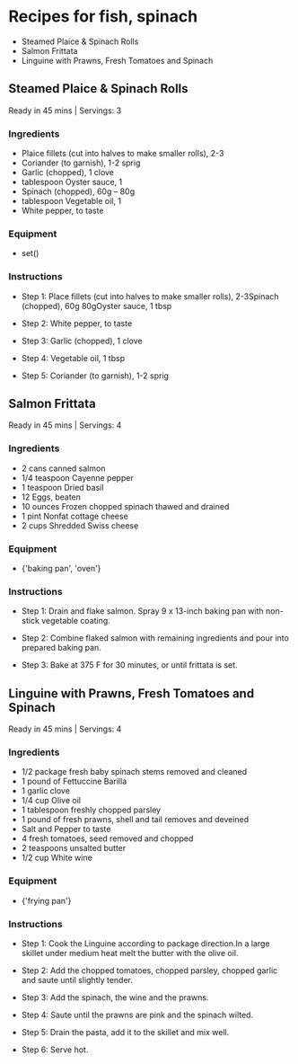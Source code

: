
Recipes for fish, spinach
=========================
  
  - Steamed Plaice & Spinach Rolls  
  - Salmon Frittata  
  - Linguine with Prawns, Fresh Tomatoes and Spinach
## Steamed Plaice & Spinach Rolls
  
Ready in 45 mins | Servings: 3
### Ingredients
  
  - Plaice fillets (cut into halves to make smaller rolls), 2-3  
  - Coriander (to garnish), 1-2 sprig  
  - Garlic (chopped), 1 clove  
  - tablespoon Oyster sauce, 1  
  - Spinach (chopped), 60g – 80g  
  - tablespoon Vegetable oil, 1  
  - White pepper, to taste
### Equipment
  
  - set()
### Instructions
  
  - Step 1: Place fillets (cut into halves to make smaller rolls), 2-3Spinach (chopped), 60g  80gOyster sauce, 1 tbsp
  
  - Step 2: White pepper, to taste
  
  - Step 3: Garlic (chopped), 1 clove
  
  - Step 4: Vegetable oil, 1 tbsp
  
  - Step 5: Coriander (to garnish), 1-2 sprig

## Salmon Frittata
  
Ready in 45 mins | Servings: 4
### Ingredients
  
  - 2 cans canned salmon  
  - 1/4 teaspoon Cayenne pepper  
  - 1 teaspoon Dried basil  
  - 12 Eggs, beaten  
  - 10 ounces Frozen chopped spinach thawed and drained  
  - 1 pint Nonfat cottage cheese  
  - 2 cups Shredded Swiss cheese
### Equipment
  
  - {'baking pan', 'oven'}
### Instructions
  
  - Step 1: Drain and flake salmon. Spray 9 x 13-inch baking pan with non-stick vegetable coating.
  
  - Step 2: Combine flaked salmon with remaining ingredients and pour into prepared baking pan.
  
  - Step 3: Bake at 375 F for 30 minutes, or until frittata is set.

## Linguine with Prawns, Fresh Tomatoes and Spinach
  
Ready in 45 mins | Servings: 4
### Ingredients
  
  - 1/2 package fresh baby spinach stems removed and cleaned  
  - 1 pound of Fettuccine Barilla  
  - 1 garlic clove  
  - 1/4 cup Olive oil  
  - 1 tablespoon freshly chopped parsley  
  - 1 pound of fresh prawns, shell and tail removes and deveined  
  - Salt and Pepper to taste  
  - 4 fresh tomatoes, seed removed and chopped  
  - 2 teaspoons unsalted butter  
  - 1/2 cup White wine
### Equipment
  
  - {'frying pan'}
### Instructions
  
  - Step 1: Cook the Linguine according to package direction.In a large skillet under medium heat melt the butter with the olive oil.
  
  - Step 2: Add the chopped tomatoes, chopped parsley, chopped garlic and saute until slightly tender.
  
  - Step 3: Add the spinach, the wine and the prawns.
  
  - Step 4: Saute until the prawns are pink and the spinach wilted.
  
  - Step 5: Drain the pasta, add it to the skillet and mix well.
  
  - Step 6: Serve hot.
